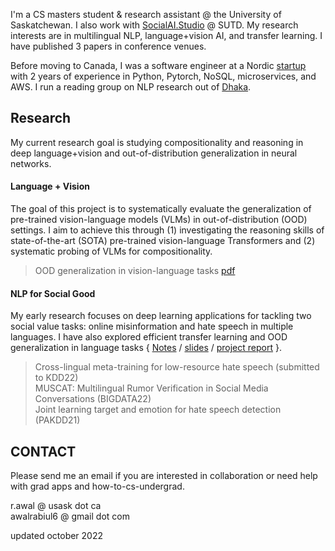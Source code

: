 I'm a CS masters student & research assistant @ the University of Saskatchewan. I also work with [SocialAI.Studio](https://www.socialai.studio/home) @ SUTD. My research interests are in multilingual NLP, language+vision AI, and transfer learning. I have published 3 papers in conference venues. 

Before moving to Canada, I was a software engineer at a Nordic [startup](https://www.goava.com/sv/) with 2 years of experience in Python, Pytorch, NoSQL, microservices, and AWS. I run a reading group on NLP research out of [Dhaka](http://nlpdhaka.com/).

## Research
My current research goal is studying compositionality and reasoning in deep language+vision and out-of-distribution generalization in neural networks.

#### Language + Vision
 The goal of this project is to systematically evaluate the generalization of pre-trained vision-language models (VLMs) in out-of-distribution (OOD) settings. I aim to achieve this through (1) investigating the reasoning skills of state-of-the-art (SOTA) pre-trained vision-language Transformers and (2) systematic probing of VLMs for compositionality.
> OOD generalization in vision-language tasks [pdf](https://drive.google.com/file/d/1cc4Sp2brnhyzRfiLF-IRRxC8pHOTpx1I/view?usp=sharing)

#### NLP for Social Good
 My early research focuses on deep learning applications for tackling two social value tasks: online misinformation and hate speech in multiple languages. I have also explored efficient transfer learning and OOD generalization in language tasks { [Notes](https://drive.google.com/file/d/1C8dVzzGkKAJy06dUoESEQIqNJUFvkj5g/view?usp=sharing) / [slides](https://drive.google.com/file/d/1PoBuimWzSOmUhJA03RiuiYIUWcWKxqjj/view?usp=sharing) / [project report](https://drive.google.com/file/d/177MYwtcqfmvXTID-PMFHsdoN9K6ZJtbu/view?usp=sharing) }.

> Cross-lingual meta-training for low-resource hate speech (submitted to KDD22) <br>
> MUSCAT: Multilingual Rumor Verification in Social Media Conversations (BIGDATA22) <br>
> Joint learning target and emotion for hate speech detection (PAKDD21)





## CONTACT 
Please send me an email if you are interested in collaboration or need help with grad apps and how-to-cs-undergrad.

r.awal @ usask dot ca  
awalrabiul6 @ gmail dot com

updated october 2022